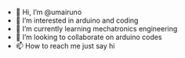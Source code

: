 - 👋 Hi, I’m @umairuno
- 👀 I’m interested in arduino and coding
- 🌱 I’m currently learning mechatronics engineering
- 💞️ I’m looking to collaborate on arduino codes
- 📫 How to reach me just say hi

<!---
umairuno/umairuno is a ✨ special ✨ repository because its `README.md` (this file) appears on your GitHub profile.
You can click the Preview link to take a look at your changes.
--->
